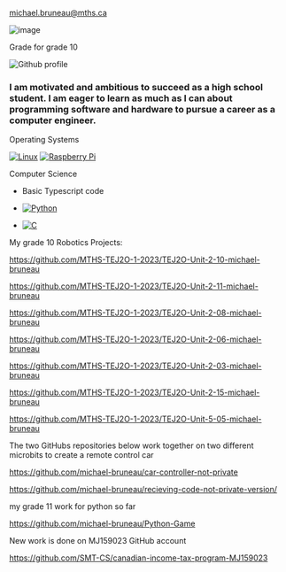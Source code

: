 
michael.bruneau@mths.ca

![image](https://github.com/michael-bruneau/michael-bruneau/assets/144264158/1a213301-14fd-40a0-a8f1-007576052fd3)

Grade for grade 10

![Github profile](https://github.com/michael-bruneau/michael-bruneau/assets/144264158/7f26f360-9aad-42a8-a29d-c2e6656a4b22)

###  I am motivated and ambitious to succeed as a high school student. I am eager to learn as much as I can about programming software and hardware to pursue a career as a computer engineer.


  Operating Systems

 <a href="https://linux.org/"><img src="https://img.shields.io/badge/Linux-FCC624?logo=linux&logoColor=white" alt="Linux"></a>
 <a href="https://www.raspberrypi.com/"><img src="https://img.shields.io/badge/-RaspberryPi-C51A4A?logo=Raspberry-Pi&logoColor=white" alt="Raspberry Pi"></a>

Computer Science

- Basic Typescript code

-  <a href="https://github.com/search?q=user%3Amichael-bruneau+language%3Apython"><img alt="Python" src="https://img.shields.io/badge/Python-14354C.svg?logo=python&logoColor=white"></a>

- <a href="https://github.com/search?q=user%3Amichael-bruneau+language%3Ac"><img alt="C" src="https://custom-icon-badges.herokuapp.com/badge/C-%2300599C.svg?logo=cpp2&logoColor=white"></a>

My grade 10 Robotics Projects:

https://github.com/MTHS-TEJ2O-1-2023/TEJ2O-Unit-2-10-michael-bruneau

https://github.com/MTHS-TEJ2O-1-2023/TEJ2O-Unit-2-11-michael-bruneau

https://github.com/MTHS-TEJ2O-1-2023/TEJ2O-Unit-2-08-michael-bruneau

https://github.com/MTHS-TEJ2O-1-2023/TEJ2O-Unit-2-06-michael-bruneau

https://github.com/MTHS-TEJ2O-1-2023/TEJ2O-Unit-2-03-michael-bruneau

https://github.com/MTHS-TEJ2O-1-2023/TEJ2O-Unit-2-15-michael-bruneau

https://github.com/MTHS-TEJ2O-1-2023/TEJ2O-Unit-5-05-michael-bruneau

The two GitHubs repositories below work together on two different microbits to create a remote control car

https://github.com/michael-bruneau/car-controller-not-private

https://github.com/michael-bruneau/recieving-code-not-private-version/


my grade 11 work for python so far

https://github.com/michael-bruneau/Python-Game

New work is done on MJ159023 GitHub account 

https://github.com/SMT-CS/canadian-income-tax-program-MJ159023

